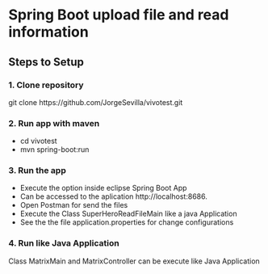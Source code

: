 <h1>Spring Boot upload file and read information</h1>

<h2>Steps to Setup</h2>

<h3>1. Clone repository</h3>
<p>git clone https://github.com/JorgeSevilla/vivotest.git

<h3>2. Run app with maven</h3> 
	<ul>
	<li>cd vivotest</li> 
	<li>mvn spring-boot:run</li>
	</ul>
<h3>3. Run the app</h3>
	<ul>
	<li>Execute the option inside eclipse Spring Boot App</li>
	<li>Can be accessed to the aplication http://localhost:8686.</li>
	<li>Open Postman for send the files</li>
	<li>Execute the Class SuperHeroReadFileMain like a java Application</li>
	<li>See the the file application.properties for change configurations</li>
	</ul>

<h3>4. Run like Java Application</h3>
	Class MatrixMain and MatrixController can be execute like Java Application


	
